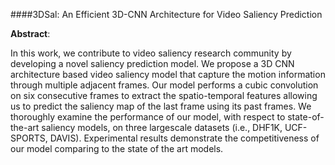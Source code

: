 ####3DSal: An Efficient 3D-CNN Architecture for Video Saliency Prediction

**Abstract**:

In this work, we contribute to video saliency research community by developing a novel saliency prediction model. We propose a 3D CNN architecture based video saliency model that capture the motion information through multiple adjacent frames. Our model performs a cubic convolution on six consecutive frames to extract the spatio-temporal features allowing us to predict the saliency map of the last frame using its past frames. We thoroughly examine the performance of our model, with respect to state-of-the-art saliency models, on three largescale datasets (i.e., DHF1K, UCF-SPORTS, DAVIS). Experimental results demonstrate the competitiveness of our model comparing to the state of the art models.
